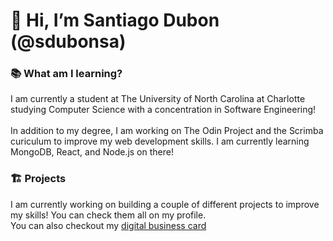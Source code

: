 # 👋 Hi, I’m Santiago Dubon (@sdubonsa)

### 📚 What am I learning?
I am currently a student at The University of North Carolina at Charlotte studying Computer Science with a concentration in Software Engineering!
<br>
<br> In addition to my degree, I am working on The Odin Project and the Scrimba curiculum to improve my web development skills. I am currently learning MongoDB, React, and Node.js on there!

### 🏗️ Projects
I am currently working on building a couple of different projects to improve my skills! You can check them all on my profile. <br>
You can also checkout my [digital business card](https://venerable-pastelito-e9ab03.netlify.app/)

<!---
sdubonsa/sdubonsa is a ✨ special ✨ repository because its `README.md` (this file) appears on your GitHub profile.
You can click the Preview link to take a look at your changes.
--->

